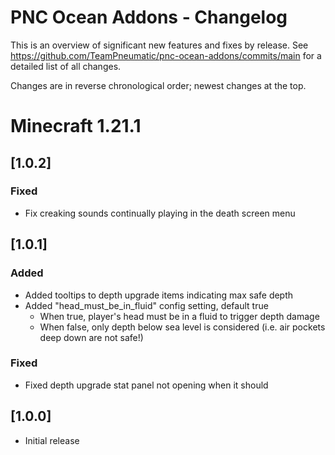 # PNC Ocean Addons - Changelog

This is an overview of significant new features and fixes by release.  See https://github.com/TeamPneumatic/pnc-ocean-addons/commits/main for a detailed list of all changes.

Changes are in reverse chronological order; newest changes at the top.

# Minecraft 1.21.1

## [1.0.2]

### Fixed
* Fix creaking sounds continually playing in the death screen menu

## [1.0.1]

### Added
* Added tooltips to depth upgrade items indicating max safe depth
* Added "head_must_be_in_fluid" config setting, default true
  * When true, player's head must be in a fluid to trigger depth damage
  * When false, only depth below sea level is considered (i.e. air pockets deep down are not safe!)

### Fixed
* Fixed depth upgrade stat panel not opening when it should

## [1.0.0]

* Initial release
